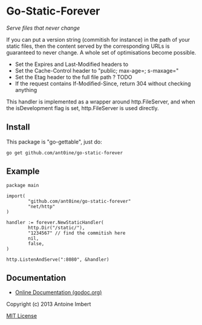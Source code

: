 
Go-Static-Forever
=================

*Serve files that never change*

If you can put a version string (commitish for instance) in the path of your
static files, then the content served by the corresponding URLs is guaranteed
to never change. A whole set of optimisations become possible.

* Set the Expires and Last-Modified headers to <forever>
* Set the Cache-Control header to "public; max-age=<forever>; s-maxage=<forever>"
* Set the Etag header to the full file path ? TODO
* If the request contains If-Modified-Since, return 304 without checking anything

This handler is implemented as a wrapper around http.FileServer, and when the
isDevelopment flag is set, http.FileServer is used directly.

Install
-------

This package is "go-gettable", just do:

    go get github.com/ant0ine/go-static-forever

Example
-------

    package main

    import(
            "github.com/ant0ine/go-static-forever"
            "net/http"
    )

    handler := forever.NewStaticHandler(
            http.Dir("/static/"),
            "1234567" // find the commitish here
            nil,
            false,
    )

    http.ListenAndServe(":8080", &handler)

Documentation
-------------

- [Online Documentation (godoc.org)](http://godoc.org/github.com/ant0ine/go-static-forever)

Copyright (c) 2013 Antoine Imbert

[MIT License](https://github.com/ant0ine/go-static-forever/blob/master/LICENSE)


